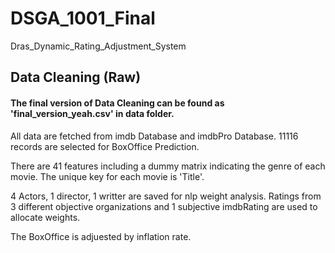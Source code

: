 # DSGA_1001_Final
Dras_Dynamic_Rating_Adjustment_System

## Data Cleaning (Raw)
#### The final version of Data Cleaning can be found as 'final_version_yeah.csv' in data folder.
All data are fetched from imdb Database and imdbPro Database. 11116 records are selected for BoxOffice Prediction.

There are 41 features including a dummy matrix indicating the genre of each movie. The unique key for each movie is 'Title'. 

4 Actors, 1 director, 1 writter are saved for nlp weight analysis. Ratings from 3 different objective organizations and 1 subjective imdbRating are used to allocate weights. 

The BoxOffice is adjuested by inflation rate.
